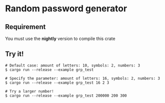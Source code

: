 # Random password generator


## Requirement

You must use the **nightly** version to compile this crate

## Try it!
```shell script
# Default case: amount of letters: 10, symbols: 2, numbers: 3
$ cargo run --release --example grp_test

# Specify the parameter: amount of letters: 16, symbols: 2, numbers: 3
$ cargo run --release --example grp_test 16 2 3

# Try a larger number!
$ cargo run --release --example grp_test 200000 200 300
```
